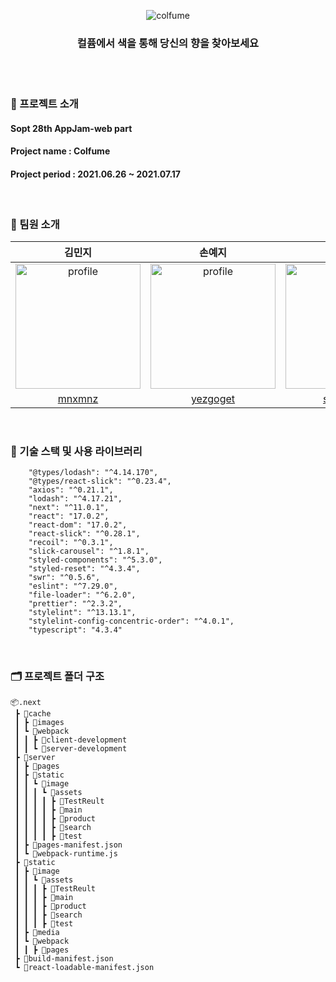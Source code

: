 <p align="center">
  <img src="https://user-images.githubusercontent.com/55784772/124712579-74773a00-df3a-11eb-9c15-62b7f2f41ff9.png" alt="colfume" >
  <h3 align="center">컬퓸에서 색을 통해 당신의 향을 찾아보세요</h3>
</p>
<br />
<br />

### 🧷   프로젝트 소개
####  Sopt 28th AppJam-web part 
#### Project name : Colfume
#### Project period : 2021.06.26 ~ 2021.07.17

<br />

### 📌  팀원 소개 

|                                                            김민지                                                             |                                                            손예지                                                            |                                                            김소령                                                            |                                                            김영서                                                             |
| :---------------------------------------------------------------------------------------------------------------------------: | :---------------------------------------------------------------------------------------------------------------------------: | :---------------------------------------------------------------------------------------------------------------------------: | :---------------------------------------------------------------------------------------------------------------------------: |
| <img src="https://avatars.githubusercontent.com/u/48766355?v=4" alt="profile" width="200" height="200"> | <img src="https://avatars.githubusercontent.com/u/55784772?v=4" alt="profile" width="200" height="200"> | <img src="https://user-images.githubusercontent.com/55784772/124715910-74793900-df3e-11eb-9745-2601765cd046.png" alt="profile" width="200" height="200"> | <img src="https://avatars.githubusercontent.com/u/79343830?v=4" alt="profile" width="200" height="200">
|                                             [mnxmnz](https://github.com/sohee-K)                                             |                                          [yezgoget](https://github.com/Hyun-juhee)                                          |                                            [soryeongk](https://github.com/yezgoget)                                            |                                              [kimyeongseo](https://github.com/mnxmnz)                                              |
            
<br />

### 🔨 기술 스택 및 사용 라이브러리
```
    "@types/lodash": "^4.14.170",
    "@types/react-slick": "^0.23.4",
    "axios": "^0.21.1",
    "lodash": "^4.17.21",
    "next": "^11.0.1",
    "react": "17.0.2",
    "react-dom": "17.0.2",
    "react-slick": "^0.28.1",
    "recoil": "^0.3.1",
    "slick-carousel": "^1.8.1",
    "styled-components": "^5.3.0",
    "styled-reset": "^4.3.4",
    "swr": "^0.5.6",
    "eslint": "^7.29.0",
    "file-loader": "^6.2.0",
    "prettier": "^2.3.2",
    "stylelint": "^13.13.1",
    "stylelint-config-concentric-order": "^4.0.1",
    "typescript": "4.3.4"
```
<br />

### 🗂 프로젝트 폴더 구조
```
📦.next
 ┣ 📂cache
 ┃ ┣ 📂images
 ┃ ┗ 📂webpack
 ┃ ┃ ┣ 📂client-development
 ┃ ┃ ┗ 📂server-development
 ┣ 📂server
 ┃ ┣ 📂pages
 ┃ ┣ 📂static
 ┃ ┃ ┗ 📂image
 ┃ ┃ ┃ ┗ 📂assets
 ┃ ┃ ┃ ┃ ┣ 📂TestReult
 ┃ ┃ ┃ ┃ ┣ 📂main
 ┃ ┃ ┃ ┃ ┣ 📂product
 ┃ ┃ ┃ ┃ ┣ 📂search
 ┃ ┃ ┃ ┃ ┣ 📂test
 ┃ ┣ 📜pages-manifest.json
 ┃ ┗ 📜webpack-runtime.js
 ┣ 📂static
 ┃ ┣ 📂image
 ┃ ┃ ┗ 📂assets
 ┃ ┃ ┃ ┣ 📂TestReult
 ┃ ┃ ┃ ┣ 📂main
 ┃ ┃ ┃ ┣ 📂product
 ┃ ┃ ┃ ┣ 📂search
 ┃ ┃ ┃ ┣ 📂test
 ┃ ┣ 📂media
 ┃ ┗ 📂webpack
 ┃ ┃ ┣ 📂pages
 ┣ 📜build-manifest.json
 ┗ 📜react-loadable-manifest.json
```

